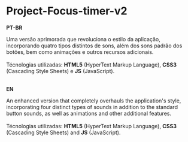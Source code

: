 # Project-Focus-timer-v2

<strong>PT-BR</strong>

Uma versão aprimorada que revoluciona o estilo da aplicação, incorporando quatro tipos distintos de sons, além dos sons padrão dos botões, bem como animações e outros recursos adicionais.
<br><br>
Técnologias utilizadas: <strong>HTML5</strong> (HyperText Markup Language), <strong>CSS3</strong> (Cascading Style Sheets) e <strong>JS</strong> (JavaScript).
<br><br>

<strong>EN</strong>

An enhanced version that completely overhauls the application's style, incorporating four distinct types of sounds in addition to the standard button sounds, as well as animations and other additional features.
<br><br>
Técnologias utilizadas: <strong>HTML5</strong> (HyperText Markup Language), <strong>CSS3</strong> (Cascading Style Sheets) and <strong>JS</strong> (JavaScript).
